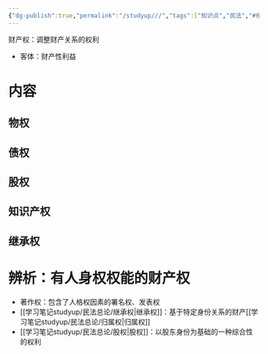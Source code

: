 ```yaml
---
{"dg-publish":true,"permalink":"/studyup///","tags":["知识点","民法","#权利","#民法权利"]}
---
```


财产权：调整财产关系的权利
- 客体：财产性利益
# 内容
## 物权
## 债权
## 股权
## 知识产权
## 继承权
# 辨析：有人身权权能的财产权
- 著作权：包含了人格权因素的署名权、发表权
- [[学习笔记studyup/民法总论/继承权\|继承权]]：基于特定身份关系的财产[[学习笔记studyup/民法总论/归属权\|归属权]]
- [[学习笔记studyup/民法总论/股权\|股权]]：以股东身份为基础的一种综合性的权利